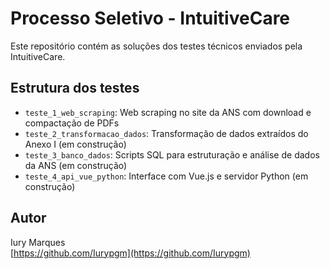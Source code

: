 # Processo Seletivo - IntuitiveCare

Este repositório contém as soluções dos testes técnicos enviados pela IntuitiveCare.

## Estrutura dos testes

- `teste_1_web_scraping`: Web scraping no site da ANS com download e compactação de PDFs
- `teste_2_transformacao_dados`: Transformação de dados extraídos do Anexo I (em construção)
- `teste_3_banco_dados`: Scripts SQL para estruturação e análise de dados da ANS (em construção)
- `teste_4_api_vue_python`: Interface com Vue.js e servidor Python (em construção)

## Autor

Iury Marques  
[https://github.com/Iurypgm](https://github.com/Iurypgm)
